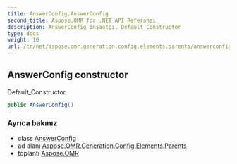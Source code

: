 ```yaml
---
title: AnswerConfig.AnswerConfig
second_title: Aspose.OMR for .NET API Referansı
description: AnswerConfig inşaatçı. Default_Constructor
type: docs
weight: 10
url: /tr/net/aspose.omr.generation.config.elements.parents/answerconfig/answerconfig/
---
```

## AnswerConfig constructor

Default_Constructor

```csharp
public AnswerConfig()
```

### Ayrıca bakınız

* class [AnswerConfig](../)
* ad alanı [Aspose.OMR.Generation.Config.Elements.Parents](../../answerconfig/)
* toplantı [Aspose.OMR](../../../)


